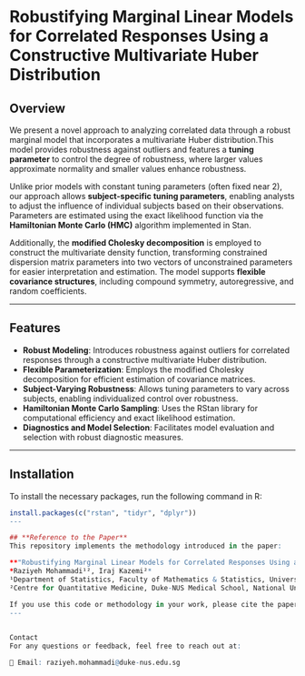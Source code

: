 # **Robustifying Marginal Linear Models for Correlated Responses Using a Constructive Multivariate Huber Distribution**

## **Overview**
We present a novel approach to analyzing correlated data through a robust marginal model that incorporates a multivariate Huber distribution.This model provides robustness against outliers and features a **tuning parameter** to control the degree of robustness, where larger values approximate normality and smaller values enhance robustness. 

Unlike prior models with constant tuning parameters (often fixed near 2), our approach allows **subject-specific tuning parameters**, enabling analysts to adjust the influence of individual subjects based on their observations. Parameters are estimated using the exact likelihood function via the **Hamiltonian Monte Carlo (HMC)** algorithm implemented in Stan. 

Additionally, the **modified Cholesky decomposition** is employed to construct the multivariate density function, transforming constrained dispersion matrix parameters into two vectors of unconstrained parameters for easier interpretation and estimation. The model supports **flexible covariance structures**, including compound symmetry, autoregressive, and random coefficients.

---

## **Features**
- **Robust Modeling**: Introduces robustness against outliers for correlated responses through a constructive multivariate Huber distribution.
- **Flexible Parameterization**: Employs the modified Cholesky decomposition for efficient estimation of covariance matrices.
- **Subject-Varying Robustness**: Allows tuning parameters to vary across subjects, enabling individualized control over robustness.
- **Hamiltonian Monte Carlo Sampling**: Uses the RStan library for computational efficiency and exact likelihood estimation.
- **Diagnostics and Model Selection**: Facilitates model evaluation and selection with robust diagnostic measures.

---

## **Installation**
To install the necessary packages, run the following command in R:

```R
install.packages(c("rstan", "tidyr", "dplyr"))
---

## **Reference to the Paper**
This repository implements the methodology introduced in the paper:

**"Robustifying Marginal Linear Models for Correlated Responses Using a Constructive Multivariate Huber Distribution"**  
*Raziyeh Mohammadi¹², Iraj Kazemi²*  
¹Department of Statistics, Faculty of Mathematics & Statistics, University of Isfahan, Iran  
²Centre for Quantitative Medicine, Duke-NUS Medical School, National University of Singapore  

If you use this code or methodology in your work, please cite the paper.
---
  

Contact
For any questions or feedback, feel free to reach out at:

📧 Email: raziyeh.mohammadi@duke-nus.edu.sg


